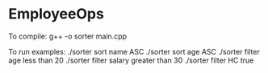 # EmployeeOps

To compile:
    g++ -o sorter main.cpp
    
To run examples:
    ./sorter sort name ASC
    ./sorter sort age ASC
    ./sorter filter age less than 20
    ./sorter filter salary greater than 30
    ./sorter filter HC true
